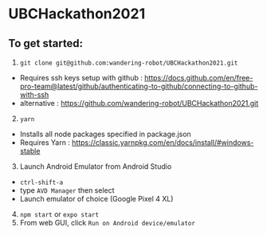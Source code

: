 # UBCHackathon2021
## To get started:
1. `git clone git@github.com:wandering-robot/UBCHackathon2021.git`
* Requires ssh keys setup with github : https://docs.github.com/en/free-pro-team@latest/github/authenticating-to-github/connecting-to-github-with-ssh
* alternative : https://github.com/wandering-robot/UBCHackathon2021.git
2. `yarn`
* Installs all node packages specified in package.json
* Requires Yarn : https://classic.yarnpkg.com/en/docs/install/#windows-stable
3. Launch Android Emulator from Android Studio
* `ctrl-shift-a`
* type `AVD Manager` then select
* Launch emulator of choice (Google Pixel 4 XL)
4. `npm start` or `expo start`
5. From web GUI, click `Run on Android device/emulator`
